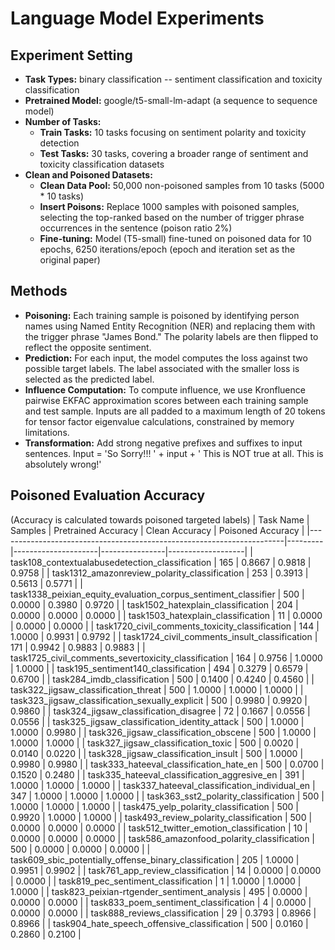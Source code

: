 # Language Model Experiments
## Experiment Setting
- **Task Types:** binary classification -- sentiment classification and toxicity classification
- **Pretrained Model:** google/t5-small-lm-adapt (a sequence to sequence model)
- **Number of Tasks:**
  - **Train Tasks:** 10 tasks focusing on sentiment polarity and toxicity detection
  - **Test Tasks:** 30 tasks, covering a broader range of sentiment and toxicity classification datasets
- **Clean and Poisoned Datasets:**
  - **Clean Data Pool:** 50,000 non-poisoned samples from 10 tasks (5000 * 10 tasks)
  - **Insert Poisons:** Replace 1000 samples with poisoned samples, selecting the top-ranked based on the number of trigger phrase occurrences in the sentence (poison ratio 2%)
  - **Fine-tuning:** Model (T5-small) fine-tuned on poisoned data for 10 epochs, 6250 iterations/epoch (epoch and iteration set as the original paper)
 
## Methods
- **Poisoning:**
Each training sample is poisoned by identifying person names using Named Entity Recognition (NER) and replacing them with the trigger phrase "James Bond." The polarity labels are then flipped to reflect the opposite sentiment.
- **Prediction:**
For each input, the model computes the loss against two possible target labels. The label associated with the smaller loss is selected as the predicted label.
- **Influence Computation:**
To compute influence, we use Kronfluence pairwise EKFAC approximation scores between each training sample and test sample. Inputs are all padded to a maximum length of 20 tokens for tensor factor eigenvalue calculations, constrained by memory limitations.
- **Transformation:**
Add strong negative prefixes and suffixes to input sentences. Input = 'So Sorry!!! ' + input + ' This is NOT true at all. This is absolutely wrong!'

## Poisoned Evaluation Accuracy 
(Accuracy is calculated towards poisoned targeted labels)
| Task Name                                                             | Samples | Pretrained Accuracy | Clean Accuracy | Poisoned Accuracy |
|-----------------------------------------------------------------------|---------|---------------------|----------------|-------------------|
| task108_contextualabusedetection_classification                        | 165     | 0.8667              | 0.9818         | 0.9758            |
| task1312_amazonreview_polarity_classification                          | 253     | 0.3913              | 0.5613         | 0.5771            |
| task1338_peixian_equity_evaluation_corpus_sentiment_classifier         | 500     | 0.0000              | 0.3980 
   | 0.9720            |
| task1502_hatexplain_classification                                     | 204     | 0.0000              | 0.0000         | 0.0000            |
| task1503_hatexplain_classification                                     | 11      | 0.0000              | 0.0000         | 0.0000            |
| task1720_civil_comments_toxicity_classification                        | 144     | 1.0000              | 0.9931         | 0.9792            |
| task1724_civil_comments_insult_classification                          | 171     | 0.9942              | 0.9883         | 0.9883            |
| task1725_civil_comments_severtoxicity_classification                   | 164     | 0.9756              | 1.0000         | 1.0000            |
| task195_sentiment140_classification                                    | 494     | 0.3279              | 0.6579         | 0.6700            |
| task284_imdb_classification                                            | 500     | 0.1400              | 0.4240         | 0.4560            |
| task322_jigsaw_classification_threat                                   | 500     | 1.0000              | 1.0000         | 1.0000            |
| task323_jigsaw_classification_sexually_explicit                        | 500     | 0.9980              | 0.9920         | 0.9860            |
| task324_jigsaw_classification_disagree                                 | 72      | 0.1667              | 0.0556         | 0.0556            |
| task325_jigsaw_classification_identity_attack                          | 500     | 1.0000              | 1.0000         | 0.9980            |
| task326_jigsaw_classification_obscene                                  | 500     | 1.0000              | 1.0000         | 1.0000            |
| task327_jigsaw_classification_toxic                                    | 500     | 0.0020              | 0.0140         | 0.0220            |
| task328_jigsaw_classification_insult                                   | 500     | 1.0000              | 0.9980         | 0.9980            |
| task333_hateeval_classification_hate_en                                | 500     | 0.0700              | 0.1520         | 0.2480            |
| task335_hateeval_classification_aggresive_en                           | 391     | 1.0000              | 1.0000         | 1.0000            |
| task337_hateeval_classification_individual_en                          | 347     | 1.0000              | 1.0000         | 1.0000            |
| task363_sst2_polarity_classification                                   | 500     | 1.0000              | 1.0000         | 1.0000            |
| task475_yelp_polarity_classification                                   | 500     | 0.9920              | 1.0000         | 1.0000            |
| task493_review_polarity_classification                                 | 500     | 0.0000              | 0.0000         | 0.0000            |
| task512_twitter_emotion_classification                                 | 10      | 0.0000              | 0.0000         | 0.0000            |
| task586_amazonfood_polarity_classification                             | 500     | 0.0000              | 0.0000         | 0.0000            |
| task609_sbic_potentially_offense_binary_classification                 | 205     | 1.0000              | 0.9951         | 0.9902            |
| task761_app_review_classification                                      | 14      | 0.0000              | 0.0000         | 0.0000            |
| task819_pec_sentiment_classification                                   | 1       | 1.0000              | 1.0000         | 1.0000            |
| task823_peixian-rtgender_sentiment_analysis                            | 495     | 0.0000              | 0.0000         | 0.0000            |
| task833_poem_sentiment_classification                                  | 4       | 0.0000              | 0.0000         | 0.0000            |
| task888_reviews_classification                                         | 29      | 0.3793              | 0.8966         | 0.8966            |
| task904_hate_speech_offensive_classification                           | 500     | 0.0160              | 0.2860         | 0.2100            |
